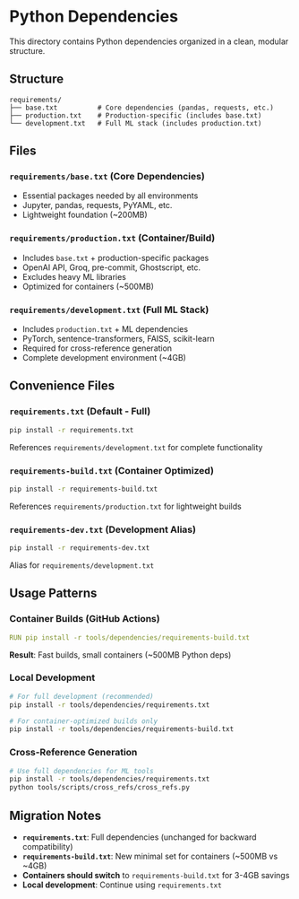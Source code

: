 # Python Dependencies

This directory contains Python dependencies organized in a clean, modular structure.

## Structure

```
requirements/
├── base.txt          # Core dependencies (pandas, requests, etc.)
├── production.txt    # Production-specific (includes base.txt)
└── development.txt   # Full ML stack (includes production.txt)
```

## Files

### `requirements/base.txt` (Core Dependencies)
- Essential packages needed by all environments
- Jupyter, pandas, requests, PyYAML, etc.
- Lightweight foundation (~200MB)

### `requirements/production.txt` (Container/Build)
- Includes `base.txt` + production-specific packages
- OpenAI API, Groq, pre-commit, Ghostscript, etc.
- Excludes heavy ML libraries
- Optimized for containers (~500MB)

### `requirements/development.txt` (Full ML Stack)
- Includes `production.txt` + ML dependencies
- PyTorch, sentence-transformers, FAISS, scikit-learn
- Required for cross-reference generation
- Complete development environment (~4GB)

## Convenience Files

### `requirements.txt` (Default - Full)
```bash
pip install -r requirements.txt
```
References `requirements/development.txt` for complete functionality

### `requirements-build.txt` (Container Optimized)
```bash
pip install -r requirements-build.txt
```
References `requirements/production.txt` for lightweight builds

### `requirements-dev.txt` (Development Alias)
```bash
pip install -r requirements-dev.txt
```
Alias for `requirements/development.txt`

## Usage Patterns

### Container Builds (GitHub Actions)
```yaml
RUN pip install -r tools/dependencies/requirements-build.txt
```
**Result**: Fast builds, small containers (~500MB Python deps)

### Local Development
```bash
# For full development (recommended)
pip install -r tools/dependencies/requirements.txt

# For container-optimized builds only
pip install -r tools/dependencies/requirements-build.txt
```

### Cross-Reference Generation
```bash
# Use full dependencies for ML tools
pip install -r tools/dependencies/requirements.txt
python tools/scripts/cross_refs/cross_refs.py
```

## Migration Notes

- **`requirements.txt`**: Full dependencies (unchanged for backward compatibility)
- **`requirements-build.txt`**: New minimal set for containers (~500MB vs ~4GB)
- **Containers should switch** to `requirements-build.txt` for 3-4GB savings
- **Local development**: Continue using `requirements.txt`